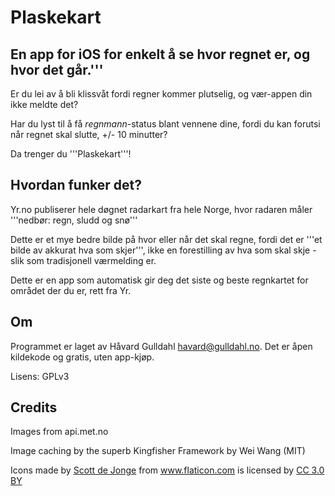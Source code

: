 # Plaskekart


## En app for iOS for enkelt å se hvor regnet er, og hvor det går.'''

Er du lei av å bli klissvåt fordi regner kommer plutselig, og vær-appen din ikke meldte det?

Har du lyst til å få *regnmann*-status blant vennene dine, fordi du kan forutsi når regnet skal slutte, +/- 10 minutter?


Da trenger du '''Plaskekart'''!


## Hvordan funker det?

Yr.no publiserer hele døgnet radarkart fra hele Norge, hvor radaren måler '''nedbør: regn, sludd og snø'''

Dette er et mye bedre bilde på hvor eller når det skal regne, fordi det er '''et bilde av akkurat hva som skjer''', ikke en forestilling av hva som skal skje - slik som tradisjonell værmelding er.


Dette er en app som automatisk gir deg det siste og beste regnkartet for området der du er, rett fra Yr.


## Om

Programmet er laget av Håvard Gulldahl <havard@gulldahl.no>.
Det er åpen kildekode og gratis, uten app-kjøp.

Lisens: GPLv3

## Credits

Images from api.met.no

Image caching by the superb Kingfisher Framework by Wei Wang (MIT)

Icons made by <a href="http://www.flaticon.com/authors/scott-de-jonge" title="Scott de Jonge">Scott de Jonge</a> from <a href="http://www.flaticon.com" title="Flaticon">www.flaticon.com</a> is licensed by <a href="http://creativecommons.org/licenses/by/3.0/" title="Creative Commons BY 3.0" target="_blank">CC 3.0 BY</a></div>


